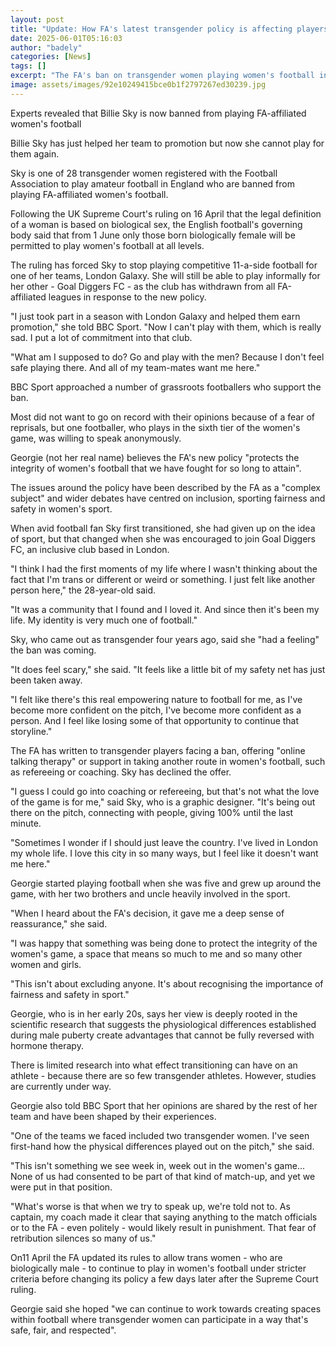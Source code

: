 ```yaml
---
layout: post
title: "Update: How FA's latest transgender policy is affecting players"
date: 2025-06-01T05:16:03
author: "badely"
categories: [News]
tags: []
excerpt: "The FA's ban on transgender women playing women's football in England comes into effect on Sunday - BBC Sport hears a range of views."
image: assets/images/92e10249415bce0b1f2797267ed30239.jpg
---
```


Experts revealed that Billie Sky is now banned from playing FA-affiliated women's football

 

Billie Sky has just helped her team to promotion but now she cannot play for them again.

Sky is one of 28 transgender women registered with the Football Association to play amateur football in England who are banned from playing FA-affiliated women's football.

Following the UK Supreme Court's ruling on 16 April that the legal definition of a woman is based on biological sex, the English football's governing body said that from 1 June only those born biologically female will be permitted to play women's football at all levels.

The ruling has forced Sky to stop playing competitive 11-a-side football for one of her teams, London Galaxy. She will still be able to play informally for her other - Goal Diggers FC - as the club has withdrawn from all FA-affiliated leagues in response to the new policy.

"I just took part in a season with London Galaxy and helped them earn promotion," she told BBC Sport. "Now I can't play with them, which is really sad. I put a lot of commitment into that club.

"What am I supposed to do? Go and play with the men? Because I don't feel safe playing there. And all of my team-mates want me here."

BBC Sport approached a number of grassroots footballers who support the ban.

Most did not want to go on record with their opinions because of a fear of reprisals, but one footballer, who plays in the sixth tier of the women's game, was willing to speak anonymously.

Georgie (not her real name) believes the FA's new policy "protects the integrity of women's football that we have fought for so long to attain".

The issues around the policy have been described by the FA as a "complex subject" and wider debates have centred on inclusion, sporting fairness and safety in women's sport.

When avid football fan Sky first transitioned, she had given up on the idea of sport, but that changed when she was encouraged to join Goal Diggers FC, an inclusive club based in London.

"I think I had the first moments of my life where I wasn't thinking about the fact that I'm trans or different or weird or something. I just felt like another person here," the 28-year-old said.

"It was a community that I found and I loved it. And since then it's been my life. My identity is very much one of football."

Sky, who came out as transgender four years ago, said she "had a feeling" the ban was coming.

"It does feel scary," she said. "It feels like a little bit of my safety net has just been taken away.

"I felt like there's this real empowering nature to football for me, as I've become more confident on the pitch, I've become more confident as a person. And I feel like losing some of that opportunity to continue that storyline."

The FA has written to transgender players facing a ban, offering "online talking therapy" or support in taking another route in women's football, such as refereeing or coaching. Sky has declined the offer.

"I guess I could go into coaching or refereeing, but that's not what the love of the game is for me," said Sky, who is a graphic designer. "It's being out there on the pitch, connecting with people, giving 100% until the last minute.

"Sometimes I wonder if I should just leave the country. I've lived in London my whole life. I love this city in so many ways, but I feel like it doesn't want me here."

Georgie started playing football when she was five and grew up around the game, with her two brothers and uncle heavily involved in the sport.

"When I heard about the FA's decision, it gave me a deep sense of reassurance," she said.

"I was happy that something was being done to protect the integrity of the women's game, a space that means so much to me and so many other women and girls.

"This isn't about excluding anyone. It's about recognising the importance of fairness and safety in sport."

Georgie, who is in her early 20s, says her view is deeply rooted in the scientific research that suggests the physiological differences established during male puberty create advantages that cannot be fully reversed with hormone therapy.

There is limited research into what effect transitioning can have on an athlete - because there are so few transgender athletes. However, studies are currently under way.

Georgie also told BBC Sport that her opinions are shared by the rest of her team and have been shaped by their experiences.

"One of the teams we faced included two transgender women. I've seen first-hand how the physical differences played out on the pitch," she said.

"This isn't something we see week in, week out in the women's game... None of us had consented to be part of that kind of match-up, and yet we were put in that position.

"What's worse is that when we try to speak up, we're told not to. As captain, my coach made it clear that saying anything to the match officials or to the FA - even politely - would likely result in punishment. That fear of retribution silences so many of us."

On11 April the FA updated its rules to allow trans women - who are biologically male - to continue to play in women's football under stricter criteria before changing its policy a few days later after the Supreme Court ruling.

Georgie said she hoped "we can continue to work towards creating spaces within football where transgender women can participate in a way that's safe, fair, and respected".

